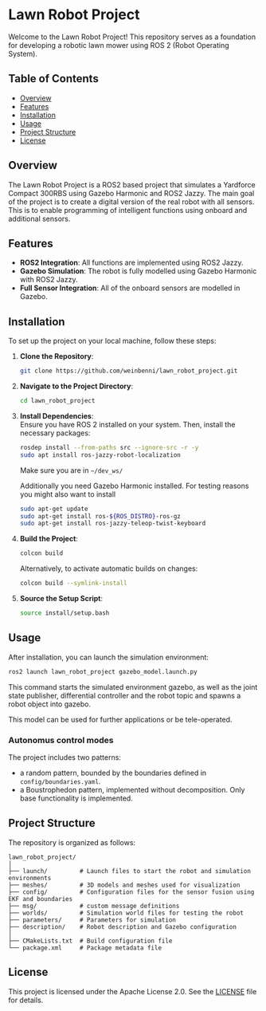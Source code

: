 # Lawn Robot Project

Welcome to the Lawn Robot Project! This repository serves as a foundation for developing a robotic lawn mower using ROS 2 (Robot Operating System).

## Table of Contents
- [Overview](#overview)
- [Features](#features)
- [Installation](#installation)
- [Usage](#usage)
- [Project Structure](#project-structure)
- [License](#license)


## Overview
The Lawn Robot Project is a ROS2 based project that simulates a Yardforce Compact 300RBS using Gazebo Harmonic and ROS2 Jazzy. The main goal of the project is to create a digital version of the real robot with all sensors. This is to enable programming of intelligent functions using onboard and additional sensors.


## Features
- **ROS2 Integration**: All functions are implemented using ROS2 Jazzy.
- **Gazebo Simulation**: The robot is fully modelled using Gazebo Harmonic with ROS2 Jazzy. 
- **Full Sensor Integration**: All of the onboard sensors are modelled in Gazebo.


## Installation
To set up the project on your local machine, follow these steps:  

1. **Clone the Repository**:  
   ```bash
   git clone https://github.com/weinbenni/lawn_robot_project.git
   ```

2. **Navigate to the Project Directory**:  
   ```bash
   cd lawn_robot_project
   ```

3. **Install Dependencies**:  
   Ensure you have ROS 2 installed on your system. Then, install the necessary packages:  
   ```bash
   rosdep install --from-paths src --ignore-src -r -y
   sudo apt install ros-jazzy-robot-localization
   ```
   Make sure you are in ```~/dev_ws/```

   Additionally you need Gazebo Harmonic installed. For testing reasons you might also want to install 
   ```bash
   sudo apt-get update
   sudo apt-get install ros-${ROS_DISTRO}-ros-gz
   sudo apt-get install ros-jazzy-teleop-twist-keyboard 
   ```

   

5. **Build the Project**:  
   ```bash
   colcon build
   ```

   Alternatively, to activate automatic builds on changes:
   ```bash
   colcon build --symlink-install
   ```

6. **Source the Setup Script**:  
   ```bash
   source install/setup.bash
   ```


## Usage
After installation, you can launch the simulation environment:  
```bash
ros2 launch lawn_robot_project gazebo_model.launch.py
```
This command starts the simulated environment gazebo, as well as the joint state publisher, differential controller and the robot topic and spawns a robot object into gazebo.

This model can be used for further applications or be tele-operated.

### Autonomus control modes
The project includes two patterns:
 - a random pattern, bounded by the boundaries defined in ```config/boundaries.yaml```.
 - a Boustrophedon pattern, implemented without decomposition. Only base functionality is implemented.

## Project Structure
The repository is organized as follows:  
```
lawn_robot_project/
│
├── launch/         # Launch files to start the robot and simulation environments
├── meshes/         # 3D models and meshes used for visualization
├── config/         # Configuration files for the sensor fusion using EKF and boundaries
├── msg/            # custom message definitions
├── worlds/         # Simulation world files for testing the robot
├── parameters/     # Parameters for simulation
├── description/    # Robot description and Gazebo configuration
│
├── CMakeLists.txt  # Build configuration file
└── package.xml     # Package metadata file
```


## License
This project is licensed under the Apache License 2.0. See the [LICENSE](LICENSE.md) file for details.  
